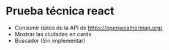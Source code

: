 # Prueba técnica react

- Consumir datos de la API de https://openweathermap.org/
- Mostrar las ciudades en cards
- Buscador (Sin implementar)
